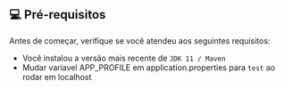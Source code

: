 ## 💻 Pré-requisitos

Antes de começar, verifique se você atendeu aos seguintes requisitos:
<!---Estes são apenas requisitos de exemplo. Adicionar, duplicar ou remover conforme necessário--->
* Você instalou a versão mais recente de `JDK 11 / Maven`
* Mudar variavel APP_PROFILE em application.properties para `test` ao rodar em localhost
